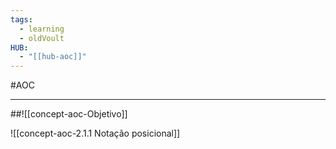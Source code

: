 ```yaml
---
tags:
  - learning
  - oldVoult
HUB:
  - "[[hub-aoc]]"
---
```

#AOC 


--------

##![[concept-aoc-Objetivo]]

![[concept-aoc-2.1.1 Notação posicional]]

